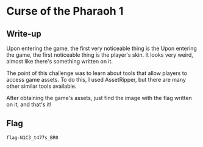 # Curse of the Pharaoh 1

## Write-up

Upon entering the game, the first very noticeable thing is the Upon entering the game, the first noticeable thing is the player's skin. It looks very weird, almost like there's something written on it.  

The point of this challenge was to learn about tools that allow players to access game assets. To do this, I used AssetRipper, but there are many other similar tools available.  

After obtaining the game's assets, just find the image with the flag written on it, and that's it!


## Flag

`flag-N1C3_t477s_BR0`
